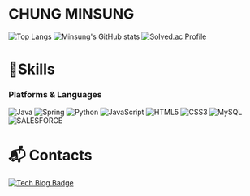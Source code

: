 # CHUNG MINSUNG

[![Top Langs](https://github-readme-stats.vercel.app/api/top-langs/?username=minsungChung&layout=compact)](https://github.com/anuraghazra/github-readme-stats) ![Minsung's GitHub stats](https://github-readme-stats.vercel.app/api?username=minsungChung&show_icons=true&theme=radical)
[![Solved.ac Profile](http://mazassumnida.wtf/api/v2/generate_badge?boj=6645alstjd)](https://solved.ac/6645alstjd/)

# 💪Skills
### Platforms & Languages
![Java](https://img.shields.io/badge/Java-007396.svg?&style=for-the-badge&logo=Java&logoColor=white)
![Spring](https://img.shields.io/badge/Spring-6DB33F.svg?&style=for-the-badge&logo=Spring&logoColor=white)
![Python](https://img.shields.io/badge/Python-3776AB.svg?&style=for-the-badge&logo=Python&logoColor=white)
![JavaScript](https://img.shields.io/badge/JavaScript-F7DF1E.svg?&style=for-the-badge&logo=JavaScript&logoColor=white)
![HTML5](https://img.shields.io/badge/HTML5-E34F26.svg?&style=for-the-badge&logo=HTML5&logoColor=white)
![CSS3](https://img.shields.io/badge/CSS3-1572B6.svg?&style=for-the-badge&logo=CSS3&logoColor=white)
![MySQL](https://img.shields.io/badge/MySQL-4479A1.svg?&style=for-the-badge&logo=MySQL&logoColor=white)
![SALESFORCE](https://img.shields.io/badge/Salesforce-00A1E0.svg?&style=for-the-badge&logo=Salesforce&logoColor=white)

# :mailbox_with_mail: Contacts
[![Tech Blog Badge](http://img.shields.io/badge/-Tech%20blog-black?style=flat-square&logo=github&link=https://m1ndy5.tistory.com/)](https://m1ndy5.tistory.com/)
